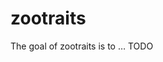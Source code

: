
<!-- README.md is generated from README.Rmd. Please edit that file -->

# zootraits

<!-- badges: start -->
<!-- badges: end -->

The goal of zootraits is to … TODO
